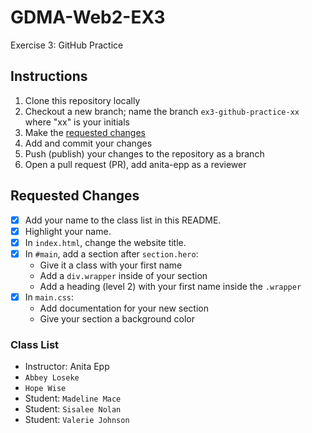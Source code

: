 # GDMA-Web2-EX3
Exercise 3: GitHub Practice

## Instructions
1. Clone this repository locally
2. Checkout a new branch; name the branch `ex3-github-practice-xx` where "xx" is your initials
3. Make the [requested changes](#requested-changes)
4. Add and commit your changes
5. Push (publish) your changes to the repository as a branch
6. Open a pull request (PR), add anita-epp as a reviewer

## Requested Changes
- [x] Add your name to the class list in this README.
- [x] Highlight your name.
- [x] In `index.html`, change the website title.
- [x] In `#main`, add a section after `section.hero`:
   - Give it a class with your first name
   - Add a `div.wrapper` inside of your section
   - Add a heading (level 2) with your first name inside the `.wrapper`
- [x] In `main.css`:
   - Add documentation for your new section
   - Give your section a background color

### Class List
- Instructor: Anita Epp
- `Abbey Loseke`
- `Hope Wise`
- Student: `Madeline Mace`
- Student: `Sisalee Nolan`
- Student: `Valerie Johnson`
